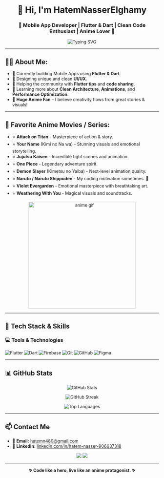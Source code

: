 <h1 align="center">👋 Hi, I'm HatemNasserElghamy</h1>
<h3 align="center">🚀 Mobile App Developer | Flutter & Dart | Clean Code Enthusiast | Anime Lover 🎌</h3>

<p align="center">
  <img src="https://readme-typing-svg.demolab.com?font=Fira+Code&size=22&pause=1000&color=36BCF7&center=true&vCenter=true&width=500&lines=Flutter+Mobile+Developer+%F0%9F%93%B1;Always+Learning+%F0%9F%92%BB;Lover+of+Clean+Code+%F0%9F%94%A5;Anime+Enthusiast+%F0%9F%8E%A9;UI%2FUX+is+my+passion+%F0%9F%92%A1" alt="Typing SVG" />
</p>

---

## 🧑‍💻 About Me:
- 🔭 Currently building Mobile Apps using **Flutter & Dart**.
- 🎨 Designing unique and clean **UI/UX**.
- 💬 Helping the community with **Flutter tips** and **code sharing**.
- 🌱 Learning more about **Clean Architecture**, **Animations**, and **Performance Optimization**.
- 🎌 **Huge Anime Fan** – I believe creativity flows from great stories & visuals!

---

## 🎥 Favorite Anime Movies / Series:
- ⭐ **Attack on Titan** - Masterpiece of action & story.
- ⭐ **Your Name** (Kimi no Na wa) - Stunning visuals and emotional storytelling.
- ⭐ **Jujutsu Kaisen** - Incredible fight scenes and animation.
- ⭐ **One Piece** - Legendary adventure spirit.
- ⭐ **Demon Slayer** (Kimetsu no Yaiba) - Next-level animation quality.
- ⭐ **Naruto / Naruto Shippuden** - My coding motivation sometimes. 🥷
- ⭐ **Violet Evergarden** - Emotional masterpiece with breathtaking art.
- ⭐ **Weathering With You** - Magical visuals and soundtracks.

<p align="center">
  <img src="https://media.giphy.com/media/VoRrJidny9r6Vmt1bT/giphy.gif" width="350" alt="anime gif">
</p>

---

## 💼 Tech Stack & Skills

### 💻 Tools & Technologies
![Flutter](https://img.shields.io/badge/-Flutter-02569B?style=flat&logo=flutter&logoColor=white)
![Dart](https://img.shields.io/badge/-Dart-0175C2?style=flat&logo=dart&logoColor=white)
![Firebase](https://img.shields.io/badge/-Firebase-FFCA28?style=flat&logo=firebase&logoColor=white)
![Git](https://img.shields.io/badge/-Git-F05032?style=flat&logo=git&logoColor=white)
![GitHub](https://img.shields.io/badge/-GitHub-181717?style=flat&logo=github&logoColor=white)
![Figma](https://img.shields.io/badge/-Figma-F24E1E?style=flat&logo=figma&logoColor=white)

---

## 📊 GitHub Stats

<p align="center">
  <img src="https://github-readme-stats.vercel.app/api?username=HatemNasserElghamy&show_icons=true&theme=radical" alt="GitHub Stats">
</p>

<p align="center">
  <img src="https://streak-stats.demolab.com/?user=HatemNasserElghamy&theme=radical" alt="GitHub Streak">
</p>

<p align="center">
  <img src="https://github-readme-stats.vercel.app/api/top-langs/?username=HatemNasserElghamy&layout=compact&theme=radical" alt="Top Languages">
</p>

---

## 📫 Contact Me

- 📧 **Email:** hatemn480@gmail.com
- 💼 **LinkedIn:** [linkedin.com/in/hatem-nasser-906637318](https://linkedin.com/in/hatem-nasser-906637318)

<p align="center">
  <a href="mailto:hatemn480@gmail.com"><img src="https://img.shields.io/badge/Gmail-D14836?style=for-the-badge&logo=gmail&logoColor=white"></a>
  <a href="https://linkedin.com/in/hatem-nasser-906637318"><img src="https://img.shields.io/badge/LinkedIn-0A66C2?style=for-the-badge&logo=linkedin&logoColor=white"></a>
</p>

---

<p align="center"><b>✨ Code like a hero, live like an anime protagonist. ✨</b></p>
